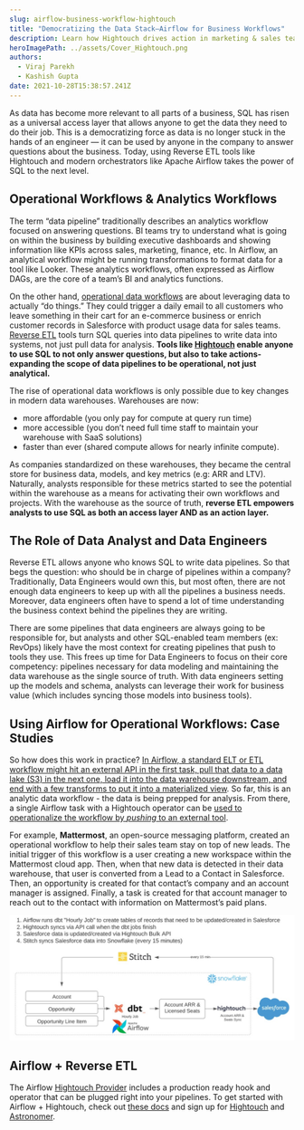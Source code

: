 ```yaml
---
slug: airflow-business-workflow-hightouch
title: "Democratizing the Data Stack—Airflow for Business Workflows"
description: Learn how Hightouch drives action in marketing & sales teams with Reverse ETL, SQL, and Apache Airflow
heroImagePath: ../assets/Cover_Hightouch.png
authors:
  - Viraj Parekh
  - Kashish Gupta
date: 2021-10-28T15:38:57.241Z
---
```


As data has become more relevant to all parts of a business, SQL has risen as a universal access layer that allows anyone to get the data they need to do their job. This is a democratizing force as data is no longer stuck in the hands of an engineer — it can be used by anyone in the company to answer questions about the business. Today, using Reverse ETL tools like Hightouch and modern orchestrators like Apache Airflow takes the power of SQL to the next level.

## Operational Workflows & Analytics Workflows

The term “data pipeline” traditionally describes an analytics workflow focused on answering questions. BI teams try to understand what is going on within the business by building executive dashboards and showing information like KPIs across sales, marketing, finance, etc. In Airflow, an analytical workflow might be running transformations to format data for a tool like Looker. These analytics workflows, often expressed as Airflow DAGs, are the core of a team’s BI and analytics functions.

On the other hand, [operational data workflows](https://hightouch.io/blog/what-is-operational-analytics/) are about leveraging data to actually “do things.” They could trigger a daily email to all customers who leave something in their cart for an e-commerce business or enrich customer records in Salesforce with product usage data for sales teams. [Reverse ETL](https://hightouch.io/blog/reverse-etl) tools turn SQL queries into data pipelines to write data into systems, not just pull data for analysis. **Tools like [Hightouch](https://hightouch.io/) enable anyone to use SQL to not only answer questions, but also to take actions- expanding the scope of data pipelines to be operational, not just analytical.**

The rise of operational data workflows is only possible due to key changes in modern data warehouses. Warehouses are now:

- more affordable (you only pay for compute at query run time)
- more accessible (you don’t need full time staff to maintain your warehouse with SaaS solutions)
- faster than ever (shared compute allows for nearly infinite compute).

As companies standardized on these warehouses, they became the central store for business data, models, and key metrics (e.g: ARR and LTV). Naturally, analysts responsible for these metrics started to see the potential within the warehouse as a means for activating their own workflows and projects. With the warehouse as the source of truth, **reverse ETL empowers analysts to use SQL as both an access layer AND as an action layer.**

## The Role of Data Analyst and Data Engineers

Reverse ETL allows anyone who knows SQL to write data pipelines. So that begs the question: who should be in charge of pipelines within a company? Traditionally, Data Engineers would own this, but most often, there are not enough data engineers to keep up with all the pipelines a business needs. Moreover, data engineers often have to spend a lot of time understanding the business context behind the pipelines they are writing.

There are some pipelines that data engineers are always going to be responsible for, but analysts and other SQL-enabled team members (ex: RevOps) likely have the most context for creating pipelines that push to tools they use. This frees up time for Data Engineers to focus on their core competency: pipelines necessary for data modeling and maintaining the data warehouse as the single source of truth. With data engineers setting up the models and schema, analysts can leverage their work for business value (which includes syncing those models into business tools).

## Using Airflow for Operational Workflows: Case Studies

So how does this work in practice? [In Airflow, a standard ELT or ETL workflow might hit an external API in the first task, pull that data to a data lake (S3) in the next one, load it into the data warehouse downstream, and end with a few transforms to put it into a materialized view](https://registry.astronomer.io/dags/modern-elt-salesforce-to-snowflake). So far, this is an analytic data workflow - the data is being prepped for analysis. From there, a single Airflow task with a Hightouch operator can be [used to operationalize the workflow by _pushing_ to an external tool](https://registry.astronomer.io/dags/modern-elt-salesforce-to-snowflake-hightouch).

For example, **Mattermost**, an open-source messaging platform, created an operational
workflow to help their sales team stay on top of new leads. The initial trigger of this workflow is a user creating a new workspace within the Mattermost cloud app. Then, when that new data is detected in their data warehouse, that user is converted from a Lead to a Contact in Salesforce. Then, an opportunity is created for that contact’s company and an account manager is assigned. Finally, a task is created for that account manager to reach out to the contact with information on Mattermost’s paid plans.

![Airflow DBT Stich Salesforce Hightouch](../assets/airflow-business-workflow-hightouch/image1.jpg)

## Airflow + Reverse ETL

The Airflow [Hightouch Provider](https://registry.astronomer.io/providers/hightouch) includes a production ready hook and operator that can be plugged right into your pipelines. To get started with Airflow + Hightouch, check out [these docs](https://hightouch.io/docs/integrations/airflow/) and sign up for [Hightouch](https://hightouch.io/) and [Astronomer](https://www.astronomer.io/get-astronomer/).
